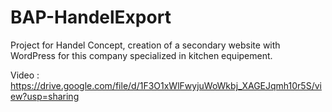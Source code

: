 # BAP-HandelExport
Project for Handel Concept, creation of a secondary website with WordPress for this company specialized in kitchen equipement.

Video : https://drive.google.com/file/d/1F3O1xWlFwyjuWoWkbj_XAGEJqmh10r5S/view?usp=sharing
